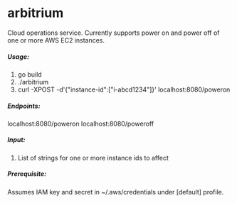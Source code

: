 # arbitrium
Cloud operations service. Currently supports power on and power off of one or more AWS EC2 instances.

##### Usage:
1. go build
2. ./arbitrium <port>
3. curl -XPOST -d'{"instance-id":["i-abcd1234"]}' localhost:8080/poweron

##### Endpoints:
localhost:8080/poweron
localhost:8080/poweroff

##### Input:
1. List of strings for one or more instance ids to affect

##### Prerequisite:
Assumes IAM key and secret in ~/.aws/credentials under [default] profile.
